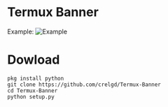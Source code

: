 # Termux Banner
Example:
![Example](./bin/Phito-1.jpg)
# Dowload
```shell
pkg install python
git clone https://github.com/crelgd/Termux-Banner
cd Termux-Banner
python setup.py
```
